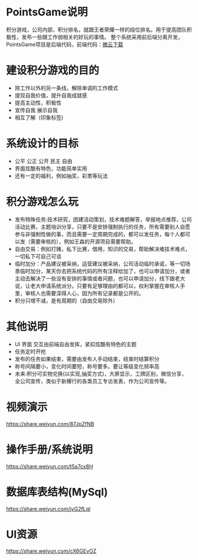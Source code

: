 # PointsGame说明
  积分游戏，公司内部，积分排名，就跟王者荣耀一样的段位排名。用于提高团队积极性，发布一些跟工作弱相关的好玩的事情。
  整个系统采用前后端分离开发，PointsGame项目是后端代码，前端代码：[微云下载](https://share.weiyun.com/ghFj3rDz)
 
# 建设积分游戏的目的
* 除工作以外的另一条线，解除单调的工作模式
* 提现自我价值，提升自我成就感
* 提高主动性，积极性
* 宣传自我 展示自我
* 相互了解（印象标签)

# 系统设计的目标
* 公平 公正 公开 民主 自由
* 界面炫酷有特色，功能简单实用
* 还有一定的福利，例如抽奖，彩票等玩法

# 积分游戏怎么玩
* 发布特殊任务:技术研究，团建活动策划，技术难题解答，举报地点推荐，公司活动比赛，主题培训分享，只要不是安排强制执行的任务，所有需要别人自愿参与非强制性做的事，而且需要一定周期完成的，都可以发任务，每个人都可以发（需要审核的），例如王森的开源项目需要帮助。
* 自由交易：例如打赌，私下比赛，借用，知识的交易，帮助解决难技术难点，一切私下可自己可谈
* 临时加分：产品建议被采纳，运营建议被采纳，公司活动临时承诺，等一切场景临时加分，某天你去把系统代码的所有注释给加了，也可以申请加分，或者主动去解决了一些没有安排的事情或者问题，也可以申请加分，线下跟老大说，让老大申请系统派分。只要有足够理由的都可以，权利掌握在审核人手里，审核人也需要深得人心，因为所有记录都是公开的。
* 积分只增不减，是有周期的（自由交易除外）

# 其他说明
* UI 界面 交互由前端自由发挥，紧扣炫酷有特色的主题
* 任务定时开抢
* 发布的任务如果结束，需要由发布人手动结束，结束时结算积分
* 称号间隔要小，变化时间要短，称号要多。要让等级变化频率高
* 未来:积分可实物兑换(以实现,抽奖方式)，大屏显示，工牌区别，微信分享，全公司宣传，类似于新耀行的各类员工专访发表，作为公司宣传等。

# 视频演示
  https://share.weiyun.com/87JpZfNB
# 操作手册/系统说明 
  https://share.weiyun.com/t5a7cx8H
# 数据库表结构(MySql)
  https://share.weiyun.com/jvG2fLql
# UI资源
  https://share.weiyun.com/cX6GEvOZ

